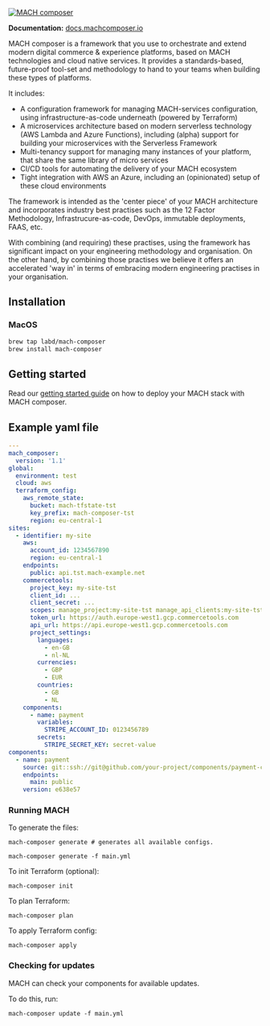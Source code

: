 [![MACH composer](https://github.com/labd/mach-composer/blob/master/docs/src/_img/logo.png?raw=true)](https://docs.machcomposer.io)

**Documentation:** [docs.machcomposer.io](https://docs.machcomposer.io)

MACH composer is a framework that you use to orchestrate and extend modern
digital commerce & experience platforms, based on MACH technologies and cloud
native services. It provides a standards-based, future-proof tool-set and
methodology to hand to your teams when building these types of platforms.

It includes:

- A configuration framework for managing MACH-services configuration, using
  infrastructure-as-code underneath (powered by Terraform)
- A microservices architecture based on modern serverless technology (AWS
  Lambda and Azure Functions), including (alpha) support for building your
  microservices with the Serverless Framework
- Multi-tenancy support for managing many instances of your platform, that
  share the same library of micro services
- CI/CD tools for automating the delivery of your MACH ecosystem
- Tight integration with AWS an Azure, including an (opinionated) setup of
  these cloud environments

The framework is intended as the 'center piece' of your MACH architecture and
incorporates industry best practises such as the 12 Factor Methodology,
Infrastrucure-as-code, DevOps, immutable deployments, FAAS, etc.

With combining (and requiring) these practises, using the framework has
significant impact on your engineering methodology and organisation. On the
other hand, by combining those practises we believe it offers an accelerated
'way in' in terms of embracing modern engineering practises in your
organisation.

## Installation

### MacOS

```bash
brew tap labd/mach-composer
brew install mach-composer
```

## Getting started

Read our [getting started guide](https://docs.machcomposer.io/gettingstarted.html)
on how to deploy your MACH stack with MACH composer.

## Example yaml file

```yaml
---
mach_composer:
  version: '1.1'
global:
  environment: test
  cloud: aws
  terraform_config:
    aws_remote_state:
      bucket: mach-tfstate-tst
      key_prefix: mach-composer-tst
      region: eu-central-1
sites:
  - identifier: my-site
    aws:
      account_id: 1234567890
      region: eu-central-1
    endpoints:
      public: api.tst.mach-example.net
    commercetools:
      project_key: my-site-tst
      client_id: ...
      client_secret: ...
      scopes: manage_project:my-site-tst manage_api_clients:my-site-tst view_api_clients:my-site-tst
      token_url: https://auth.europe-west1.gcp.commercetools.com
      api_url: https://api.europe-west1.gcp.commercetools.com
      project_settings:
        languages:
          - en-GB
          - nl-NL
        currencies:
          - GBP
          - EUR
        countries:
          - GB
          - NL
    components:
      - name: payment
        variables:
          STRIPE_ACCOUNT_ID: 0123456789
        secrets:
          STRIPE_SECRET_KEY: secret-value
components:
  - name: payment
    source: git::ssh://git@github.com/your-project/components/payment-component.git//terraform
    endpoints:
      main: public
    version: e638e57
```

### Running MACH

To generate the files:

`mach-composer generate # generates all available configs.`

`mach-composer generate -f main.yml`

To init Terraform (optional):

`mach-composer init`

To plan Terraform:

`mach-composer plan`

To apply Terraform config:

`mach-composer apply`

### Checking for updates

MACH can check your components for available updates.

To do this, run:

`mach-composer update -f main.yml`
